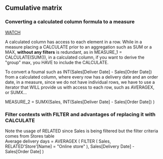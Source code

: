 ## Cumulative matrix

### Converting a calculated column formula to a measure 

[WATCH](https://www.youtube.com/watch?v=f5IdCDF1fj4)

A calculated column has access to each element in a row. While in a measure placing a CALCULATE prior to an aggregation such as SUM or a MAX, **without any filters** is redundant, as in MEASURE_1 = CALCULATE(SUM(<column name>)), in a calculated column, if you want to derive the "group" max, you HAVE to include the CALCULATE.
  
To convert a foumal such as INT(Sales[Deliver Date] - Sales[Order Date]) from a calculated column, where every row has a delivery date and an order date, in a measure, since we do not have individual rows, we have to use a iterator that WILL provide us with access to each row, such as AVERAGEX, or SUMX...

MEASURE_2 = SUMX(Sales,
               INT(Sales[Deliver Date] - Sales[Order Date])
            ) 
  
  
### Filter contexts with FILTER and advantages of replacing it with CALCULATE
  
Note the usage of RELATED since Sales is being filtered but the filter criteria comes from Stores table   
Average delivery days = 
     AVERAGEX ( 
        FILTER ( 
            Sales,
            RELATED'Store'[Name] = "Online store"
        ),
        Sales[Delivery Date] - Sales[Order Date] 
    )
  
  
  
  
